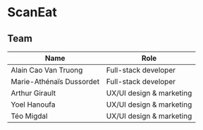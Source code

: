 # ScanEat

## Team

| Name | Role |
|-|-|
| Alain Cao Van Truong | Full-stack developer |
| Marie-Athénaïs Dussordet | Full-stack developer |
| Arthur Girault | UX/UI design & marketing |
| Yoel Hanoufa | UX/UI design & marketing |
| Téo Migdal | UX/UI design & marketing |